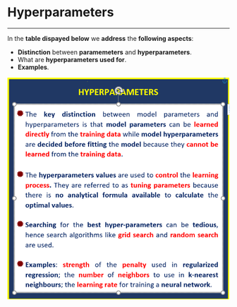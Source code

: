 # Hyperparameters
- - - 
In the **table dispayed below** we **address** the **following aspects**:
- **Distinction** between **paramemeters** and **hyperparameters**.
- What are **hyperparameters used for**.
- **Examples**.

![HYPERPAREMETERS](Image/HYPERPARAMETERS.png)

